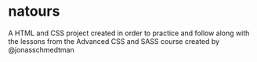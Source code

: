 # natours
A HTML and CSS project created in order to practice and follow along with the lessons from the Advanced CSS and SASS course created by @jonasschmedtman
